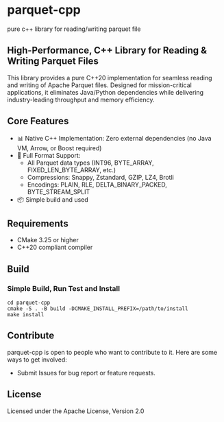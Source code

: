 # parquet-cpp
pure c++ library for reading/writing parquet file



## High-Performance, C++ Library for Reading & Writing Parquet Files

This library provides a pure C++20 implementation for seamless reading and writing of Apache Parquet files. Designed for mission-critical applications, it eliminates Java/Python dependencies while delivering industry-leading throughput and memory efficiency.

## Core Features
 - 📊 Native C++ Implementation: Zero external dependencies (no Java VM, Arrow, or Boost required)
 - 🔧 Full Format Support:
    - All Parquet data types (INT96, BYTE_ARRAY, FIXED_LEN_BYTE_ARRAY, etc.)
    - Compressions: Snappy, Zstandard, GZIP, LZ4, Brotli
    - Encodings: PLAIN, RLE, DELTA_BINARY_PACKED, BYTE_STREAM_SPLIT
 - 📦 Simple build and used

## Requirements

- CMake 3.25 or higher
- C++20 compliant compiler

## Build

### Simple Build, Run Test and Install
```
cd parquet-cpp
cmake -S . -B build -DCMAKE_INSTALL_PREFIX=/path/to/install
make install
```

## Contribute
parquet-cpp is open to people who want to contribute to it. Here are some ways to get involved:

- Submit Issues for bug report or feature requests.

## License
Licensed under the Apache License, Version 2.0
